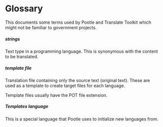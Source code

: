 # Glossary

This documents some terms used by Pootle and Translate Toolkit which might not
be familiar to government projects.

##### strings

Text type in a programming language. This is synonymous with the content to be
translated.


##### template file

Translation file containing only the source text (original text). These are used
as a template to create target files for each language.

Template files usually have the POT file extension.


##### Templates language

This is a special language that Pootle uses to initialize new languages from.
